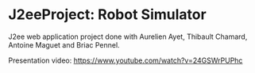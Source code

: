 # J2eeProject: Robot Simulator
J2ee web application project done with Aurelien Ayet, Thibault Chamard, Antoine Maguet and Briac Pennel.

Presentation video: https://www.youtube.com/watch?v=24GSWrPUPhc
